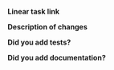 **Linear task link**

**Description of changes**

**Did you add tests?**

**Did you add documentation?**
